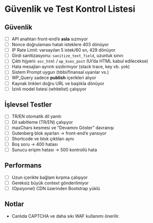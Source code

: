 # Güvenlik ve Test Kontrol Listesi

## Güvenlik
- [ ] API anahtarı front-end’e **asla** sızmıyor
- [ ] Nonce doğrulaması hatalı isteklere 403 dönüyor
- [ ] IP Rate Limit: varsayılan 5 istek/60 sn, 429 dönüyor
- [ ] Girdi sanitizasyonu: `sanitize_text_field`, uzunluk sınırı
- [ ] Çıktı hijyeni: `esc_html` / `wp_kses_post` (UI’da HTML kabul edilecekse)
- [ ] Hata mesajları ayrıntı sızdırmıyor (stack trace, key vb. yok)
- [ ] Sistem Prompt uygun (tıbbi/finansal uyarılar vs.)
- [ ] WP_Query sadece **publish** içerikleri alıyor
- [ ] Kaynak linkleri doğru URL ve başlıkla dönüyor
- [ ] İzinli model listesi (whitelist) çalışıyor

## İşlevsel Testler
- [ ] TR/EN otomatik dil yanıtı
- [ ] Dil sabitleme (TR/EN) çalışıyor
- [ ] maxChars kesmesi ve “Devamını Göster” davranışı
- [ ] Gutenberg blok ayarları → front-end’e yansıyor
- [ ] Shortcode ve blok çıktıları aynı
- [ ] Boş soru → 400 hatası
- [ ] Sunucu erişim hatası → 500 kontrollü hata

## Performans
- [ ] Uzun içerikte bağlam kırpma çalışıyor
- [ ] Gereksiz büyük context gönderilmiyor
- [ ] (Opsiyonel) CDN üzerinden Bootstrap yüklü

## Notlar
- Canlıda CAPTCHA ve daha sıkı WAF kullanımı önerilir.
